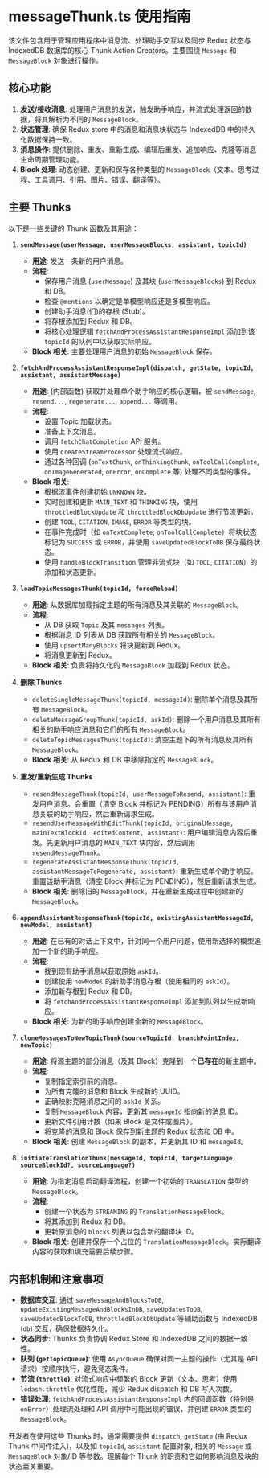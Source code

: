 # messageThunk.ts 使用指南

该文件包含用于管理应用程序中消息流、处理助手交互以及同步 Redux 状态与 IndexedDB 数据库的核心 Thunk Action Creators。主要围绕 `Message` 和 `MessageBlock` 对象进行操作。

## 核心功能

1.  **发送/接收消息**: 处理用户消息的发送，触发助手响应，并流式处理返回的数据，将其解析为不同的 `MessageBlock`。
2.  **状态管理**: 确保 Redux store 中的消息和消息块状态与 IndexedDB 中的持久化数据保持一致。
3.  **消息操作**: 提供删除、重发、重新生成、编辑后重发、追加响应、克隆等消息生命周期管理功能。
4.  **Block 处理**: 动态创建、更新和保存各种类型的 `MessageBlock`（文本、思考过程、工具调用、引用、图片、错误、翻译等）。

## 主要 Thunks

以下是一些关键的 Thunk 函数及其用途：

1.  **`sendMessage(userMessage, userMessageBlocks, assistant, topicId)`**

    - **用途**: 发送一条新的用户消息。
    - **流程**:
      - 保存用户消息 (`userMessage`) 及其块 (`userMessageBlocks`) 到 Redux 和 DB。
      - 检查 `@mentions` 以确定是单模型响应还是多模型响应。
      - 创建助手消息(们)的存根 (Stub)。
      - 将存根添加到 Redux 和 DB。
      - 将核心处理逻辑 `fetchAndProcessAssistantResponseImpl` 添加到该 `topicId` 的队列中以获取实际响应。
    - **Block 相关**: 主要处理用户消息的初始 `MessageBlock` 保存。

2.  **`fetchAndProcessAssistantResponseImpl(dispatch, getState, topicId, assistant, assistantMessage)`**

    - **用途**: (内部函数) 获取并处理单个助手响应的核心逻辑，被 `sendMessage`, `resend...`, `regenerate...`, `append...` 等调用。
    - **流程**:
      - 设置 Topic 加载状态。
      - 准备上下文消息。
      - 调用 `fetchChatCompletion` API 服务。
      - 使用 `createStreamProcessor` 处理流式响应。
      - 通过各种回调 (`onTextChunk`, `onThinkingChunk`, `onToolCallComplete`, `onImageGenerated`, `onError`, `onComplete` 等) 处理不同类型的事件。
    - **Block 相关**:
      - 根据流事件创建初始 `UNKNOWN` 块。
      - 实时创建和更新 `MAIN_TEXT` 和 `THINKING` 块，使用 `throttledBlockUpdate` 和 `throttledBlockDbUpdate` 进行节流更新。
      - 创建 `TOOL`, `CITATION`, `IMAGE`, `ERROR` 等类型的块。
      - 在事件完成时（如 `onTextComplete`, `onToolCallComplete`）将块状态标记为 `SUCCESS` 或 `ERROR`，并使用 `saveUpdatedBlockToDB` 保存最终状态。
      - 使用 `handleBlockTransition` 管理非流式块（如 `TOOL`, `CITATION`）的添加和状态更新。

3.  **`loadTopicMessagesThunk(topicId, forceReload)`**

    - **用途**: 从数据库加载指定主题的所有消息及其关联的 `MessageBlock`。
    - **流程**:
      - 从 DB 获取 `Topic` 及其 `messages` 列表。
      - 根据消息 ID 列表从 DB 获取所有相关的 `MessageBlock`。
      - 使用 `upsertManyBlocks` 将块更新到 Redux。
      - 将消息更新到 Redux。
    - **Block 相关**: 负责将持久化的 `MessageBlock` 加载到 Redux 状态。

4.  **删除 Thunks**

    - `deleteSingleMessageThunk(topicId, messageId)`: 删除单个消息及其所有 `MessageBlock`。
    - `deleteMessageGroupThunk(topicId, askId)`: 删除一个用户消息及其所有相关的助手响应消息和它们的所有 `MessageBlock`。
    - `deleteTopicMessagesThunk(topicId)`: 清空主题下的所有消息及其所有 `MessageBlock`。
    - **Block 相关**: 从 Redux 和 DB 中移除指定的 `MessageBlock`。

5.  **重发/重新生成 Thunks**

    - `resendMessageThunk(topicId, userMessageToResend, assistant)`: 重发用户消息。会重置（清空 Block 并标记为 PENDING）所有与该用户消息关联的助手响应，然后重新请求生成。
    - `resendUserMessageWithEditThunk(topicId, originalMessage, mainTextBlockId, editedContent, assistant)`: 用户编辑消息内容后重发。先更新用户消息的 `MAIN_TEXT` 块内容，然后调用 `resendMessageThunk`。
    - `regenerateAssistantResponseThunk(topicId, assistantMessageToRegenerate, assistant)`: 重新生成单个助手响应。重置该助手消息（清空 Block 并标记为 PENDING），然后重新请求生成。
    - **Block 相关**: 删除旧的 `MessageBlock`，并在重新生成过程中创建新的 `MessageBlock`。

6.  **`appendAssistantResponseThunk(topicId, existingAssistantMessageId, newModel, assistant)`**

    - **用途**: 在已有的对话上下文中，针对同一个用户问题，使用新选择的模型追加一个新的助手响应。
    - **流程**:
      - 找到现有助手消息以获取原始 `askId`。
      - 创建使用 `newModel` 的新助手消息存根（使用相同的 `askId`）。
      - 添加新存根到 Redux 和 DB。
      - 将 `fetchAndProcessAssistantResponseImpl` 添加到队列以生成新响应。
    - **Block 相关**: 为新的助手响应创建全新的 `MessageBlock`。

7.  **`cloneMessagesToNewTopicThunk(sourceTopicId, branchPointIndex, newTopic)`**

    - **用途**: 将源主题的部分消息（及其 Block）克隆到一个**已存在**的新主题中。
    - **流程**:
      - 复制指定索引前的消息。
      - 为所有克隆的消息和 Block 生成新的 UUID。
      - 正确映射克隆消息之间的 `askId` 关系。
      - 复制 `MessageBlock` 内容，更新其 `messageId` 指向新的消息 ID。
      - 更新文件引用计数（如果 Block 是文件或图片）。
      - 将克隆的消息和 Block 保存到新主题的 Redux 状态和 DB 中。
    - **Block 相关**: 创建 `MessageBlock` 的副本，并更新其 ID 和 `messageId`。

8.  **`initiateTranslationThunk(messageId, topicId, targetLanguage, sourceBlockId?, sourceLanguage?)`**
    - **用途**: 为指定消息启动翻译流程，创建一个初始的 `TRANSLATION` 类型的 `MessageBlock`。
    - **流程**:
      - 创建一个状态为 `STREAMING` 的 `TranslationMessageBlock`。
      - 将其添加到 Redux 和 DB。
      - 更新原消息的 `blocks` 列表以包含新的翻译块 ID。
    - **Block 相关**: 创建并保存一个占位的 `TranslationMessageBlock`。实际翻译内容的获取和填充需要后续步骤。

## 内部机制和注意事项

- **数据库交互**: 通过 `saveMessageAndBlocksToDB`, `updateExistingMessageAndBlocksInDB`, `saveUpdatesToDB`, `saveUpdatedBlockToDB`, `throttledBlockDbUpdate` 等辅助函数与 IndexedDB (`db`) 交互，确保数据持久化。
- **状态同步**: Thunks 负责协调 Redux Store 和 IndexedDB 之间的数据一致性。
- **队列 (`getTopicQueue`)**: 使用 `AsyncQueue` 确保对同一主题的操作（尤其是 API 请求）按顺序执行，避免竞态条件。
- **节流 (`throttle`)**: 对流式响应中频繁的 Block 更新（文本、思考）使用 `lodash.throttle` 优化性能，减少 Redux dispatch 和 DB 写入次数。
- **错误处理**: `fetchAndProcessAssistantResponseImpl` 内的回调函数（特别是 `onError`）处理流处理和 API 调用中可能出现的错误，并创建 `ERROR` 类型的 `MessageBlock`。

开发者在使用这些 Thunks 时，通常需要提供 `dispatch`, `getState` (由 Redux Thunk 中间件注入)，以及如 `topicId`, `assistant` 配置对象, 相关的 `Message` 或 `MessageBlock` 对象/ID 等参数。理解每个 Thunk 的职责和它如何影响消息及块的状态至关重要。
